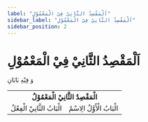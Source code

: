 ```yaml
---
label: "اَلْمَقْصِدُ الثَّانِيْ فِيْ الْمَعْمُوْلِ"
sidebar_label: "اَلْمَقْصِدُ الثَّانِيْ فِيْ الْمَعْمُوْلِ"
sidebar_position: 2
---
```


# اَلْمَقْصِدُ الثَّانِيْ فِيْ الْمَعْمُوْلِ

وَ فِيْهِ بَابَانِ

<table>
    <tr>
        <th colspan="2">الْمَقْصِدُ الثَّانِيْ الْمَعْمُوْلُ</th>
    </tr>
    <tr>
        <td>الْبَابُ الثَّانِيْ الْفِعْلُ</td>
        <td>الْبَابُ الْأَوَّلُ الِاسْمُ</td>
    </tr>
</table>
